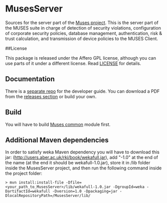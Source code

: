 MusesServer
===========

Sources for the server part of the [Muses project](http://musesproject.eu). This is the server part of the MUSES suite in charge of detection of security violations, configuration of corporate security policies, database management, authentication, risk & trust calculation, and transmission of device policies to the MUSES Client.

##License

This package is released under the Affero GPL license, although you can use parts of it under a different license. Read [LICENSE](LICENSE) for details.

## Documentation

There is a [separate repo](https://github.com/MusesProject/Muses-Developer-Guide) for the developer guide. You can download a PDF from the [releases section](https://github.com/MusesProject/Muses-Developer-Guide/releases) or build your own.

## Build

You will have to build [Muses common](https://github.com/MusesProject/MusesCommon) module first. 

## Additional Maven dependencies

In order to satisfy weka Maven dependency you will have to download this jar: (http://users.aber.ac.uk/rkj/book/wekafull.jar), add "-1.0" at the end of the name (at the end it should be wekafull-1.0.jar), store it in /lib folder inside the MusesServer project, and then run the following command inside the project folder:

```
> mvn install:install-file -Dfile=<your_path_to_MusesServer>/lib/wekafull-1.0.jar -DgroupId=weka -DartifactId=wekafull -Dversion=1.0 -Dpackaging=jar -DlocalRepositoryPath=/MusesServer/lib/
```

